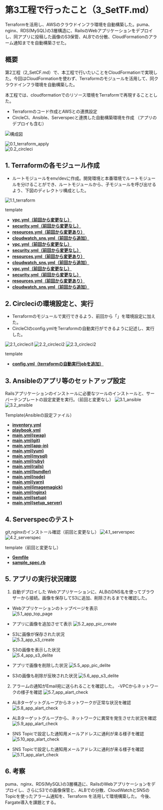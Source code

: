 # 第3工程で行ったこと（3_SetTF.md）
Terraformを活用し、AWSのクラウドインフラ環境を自動構築した。puma、nginx、RDS(MySQL)の3層構造に、RailsのWebアプリケーションをデプロイし、同アプリに投稿した画像のS3保管、ALBでの分散、CloudFormationのアラーム通知までを自動構築させた。

## 概要
第2工程（2_SetCF.md）で、本工程で行いたいことをCloudFormationで実現した。今回はCloudFormationを使わず、Terraformのモジュールを活用して、同クラウドインフラ環境を自動構築した。

本工程では、cloudformationでのリソース環境をTerraformで再現することとした。
- Terraformのコード作成とAWSとの連携設定
- CircleCI、Ansible、Serverspecと連携した自動構築環境を作成
（アプリのデプロイも含む）
  
![構成図](images2/構成図2.jpg)
  
![0.1_terraform_apply](images3/0.1_terraform_apply.png)   
![0.2_circleci](images3/0.2_circleci.png) 
  

## 1. Terraformの各モジュール作成
- ルートモジュールをenv/devに作成。開発環境と本番環境でルートモジュールを分けることができ、ルートモジュールから、子モジュールを呼び出せるよう、下図のディレクトリ構成とした。
  
![1.1_terraform](images3/1.1_terraform.png)  

template
- [**vpc.yml（前回から変更なし）**](/template2/cloudformation/vpc.yml)  
- [**security.yml（前回から変更なし）**](/template2/cloudformation/security.yml) 
- [**resources.yml（前回から変更あり）**](/template2/cloudformation/resources.yml)  
- [**cloudwatch_sns.yml（前回から追加）**](/template2/cloudformation/cloudwatch_sns.yml)
- [**vpc.yml（前回から変更なし）**](/template2/cloudformation/vpc.yml)
- [**security.yml（前回から変更なし）**](/template2/cloudformation/security.yml)
- [**resources.yml（前回から変更あり）**](/template2/cloudformation/resources.yml)
- [**cloudwatch_sns.yml（前回から追加）**](/template2/cloudformation/cloudwatch_sns.yml)
- [**vpc.yml（前回から変更なし）**](/template2/cloudformation/vpc.yml)
- [**security.yml（前回から変更なし）**](/template2/cloudformation/security.yml)
- [**resources.yml（前回から変更あり）**](/template2/cloudformation/resources.yml)
- [**cloudwatch_sns.yml（前回から追加）**](/template2/cloudformation/cloudwatch_sns.yml)

## 2. Circleciの環境設定と、実行      
- Terraformのモジュールで実行できるよう、前回から「」を環境設定に加えた。
- CircleCIのconfig.ymlをTerraformの自動実行ができるように記述し、実行した。

![2.1_circleci1](images3/2.1_circleci.png)
![2.2_circleci2](images3/2.2_circleci.png)
![2.3_circleci2](images3/2.3_circleci.png)

template
- [**config.yml（terraformの自動実行jobを追加）**](/template3/circleci/config.yml)

## 3. Ansibleのアプリ等のセットアップ設定
Railsアプリケーションのインストールに必要なツールのインストールと、サーバーテンプレートの設定変更を実行。（前回と変更なし）
![3.1_ansible](images3/3.1_ansible.png)  
![3.2_ansible](images3/3.2_ansible.png) 


Template(Ansibleの設定ファイル）
 - [**inventory.yml**](/template3/ansible/inventory)  
 - [**playbook.yml**](/template3/ansible/playbook.yml)  
 - [**main.yml(swap)**](/template3/ansible/roles/swap/tasks/main.yml)  
 - [**main.yml(git)**](/template3/ansible/roles/git/tasks/main.yml)  
 - [**main.yml(app-in)**](/template3/ansible/roles/app-in/tasks/main.yml)  
 - [**main.yml(yum)**](/template3/ansible/roles/yum/tasks/main.yml) 
 - [**main.yml(mysql)**](/template3/ansible/roles/mysql/tasks/main.yml)
 - [**main.yml(ruby)**](/template3/ansible/roles/ruby/tasks/main.yml)
 - [**main.yml(rails)**](/template3/ansible/roles/rails/tasks/main.yml)
 - [**main.yml(bundler)**](/template3/ansible/roles/bundler/tasks/main.yml)
 - [**main.yml(node)**](/template3/ansible/roles/node/tasks/main.yml)
 - [**main.yml(yarn)**](/template3/ansible/roles/yarn/tasks/main.yml)
 - [**main.yml(imagemagick)**](/template3/ansible/roles/imagemagick/tasks/main.yml)
 - [**main.yml(nginx)**](/template3/ansible/roles/nginx/tasks/main.yml)
 - [**main.yml(setup)**](/template3/ansible/roles/setup/tasks/main.yml)
 - [**main.yml(setup_server)**](/template3/ansible/roles/setup_server/tasks/main.yml)

## 4. Serverspecのテスト
git,nginxのインストール確認（前回と変更なし）
![4.1_serverspec](images3/4.1_serverspec1.png)  
![4.2_serverspec](images3/4.2_serverspec2.png)

template（前回と変更なし）
 - [**Gemfile**](/template2/serverspec/Gemfile)  
 - [**sample_spec.rb**](/template2/serverspec/sample_spec.rb)

## 5. アプリの実行状況確認
1. 自動デプロイした Webアプリケーションに、ALBのDNS名を使ってブラウザーから接続。画像を保存してS3に追加、削除されるまでを確認した。  
- Webアプリケーションのトップページを表示    
![5.1_app_top_page](images1/5.1_app_top_page.png)  
  
- アプリに画像を追加させて表示
![5.2_app_pic_create](images3/5.2_app_pic_create.png)

- S3に画像が保存された状況  
![5.3_app_s3_create](images3/5.3_app_s3_create.png)

- S3の画像を表示した状況  
![5.4_app_s3_delite](images3/5.4_app_s3_pic_check.png)

- アプリで画像を削除した状況
![5.5_app_pic_delite](images3/5.5_app_pic_delete.png)
 
- S3の画像も削除が反映された状況
![5.6_app_s3_delite](images3/5.6_app_s3_delete.png)

2. アラームの通知がEmail宛に送られることを確認した。
-VPCからネットワークの様子を確認
![5.7_app_alart_check](images3/5.7_app_alart_check.png)

- ALBターゲットグループからネットワークが正常な状況を確認
![5.8_app_alart_check](images3/5.8_app_alart_check.png)

- ALBターゲットグループから、ネットワークに異常を発生させた状況を確認
![5.9_app_alart_check](images3/5.9_app_alart_check.png)

- SNS Topicで設定した通知用メールアドレスに通利が来る様子を確認
![5.10_app_alart_check](images3/5.10_app_alart_check.png)

- SNS Topicで設定した通知用メールアドレスに通利が来る様子を確認
![5.11_app_alart_check](images3/5.11_app_alart_check.png)


## 6. 考察
puma、nginx、RDS(MySQL)の3層構造に、RailsのWebアプリケーションをデプロイし、さらにS3での画像保管と、ALBでの分散、CloudWatchとSNSのTopicを使ったアラーム通知を、Terraform
を活用して環境構築した。
今後、Fargate導入を課題とする。
